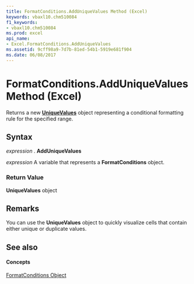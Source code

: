 ```yaml
---
title: FormatConditions.AddUniqueValues Method (Excel)
keywords: vbaxl10.chm510084
f1_keywords:
- vbaxl10.chm510084
ms.prod: excel
api_name:
- Excel.FormatConditions.AddUniqueValues
ms.assetid: 9cff98a9-7d7b-81ed-54b1-5919e681f904
ms.date: 06/08/2017
---
```



# FormatConditions.AddUniqueValues Method (Excel)

Returns a new **[UniqueValues](uniquevalues-object-excel.md)** object representing a conditional formatting rule for the specified range.


## Syntax

 _expression_ . **AddUniqueValues**

 _expression_ A variable that represents a **FormatConditions** object.


### Return Value

 **UniqueValues** object


## Remarks

You can use the **UniqueValues** object to quickly visualize cells that contain either unique or duplicate values.


## See also


#### Concepts


[FormatConditions Object](formatconditions-object-excel.md)

